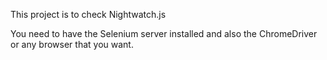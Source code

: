 This project is to check Nightwatch.js

You need to have the Selenium server installed and also the ChromeDriver or any browser that you want.
